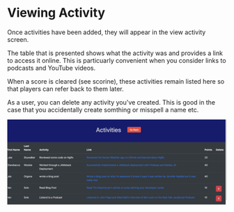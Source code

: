 # Viewing Activity

Once activities have been added, they will appear in the view activity screen.

The table that is presented shows what the activity was and provides a link to access it online.  This is particuarly convenient when you consider links to podcasts and YouTube videos.

When a score is cleared (see scorine), these activities remain listed here so that players can refer back to them later.

As a user, you can delete any activity you've created.  This is good in the case that you accidentally create somthing or misspell a name etc.

![view_activity](img/view_activity.png)
